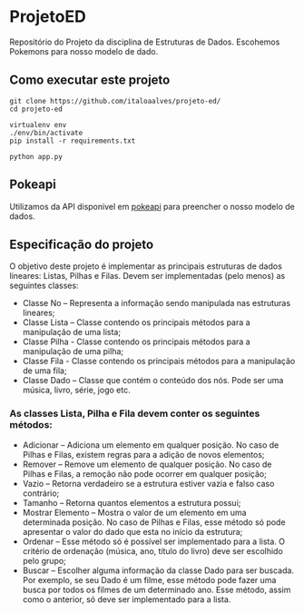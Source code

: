 # ProjetoED
Repositório do Projeto da disciplina de Estruturas de Dados. Escohemos Pokemons para nosso modelo de dado.

## Como executar este projeto
```console
git clone https://github.com/italoaalves/projeto-ed/
cd projeto-ed

virtualenv env
./env/bin/activate
pip install -r requirements.txt

python app.py
```

## Pokeapi
Utilizamos da API disponivel em [pokeapi](https://pokeapi.co) para preencher o nosso modelo de dados.

## Especificação do projeto
O objetivo deste projeto é implementar as principais estruturas de
dados lineares: Listas, Pilhas e Filas. Devem ser implementadas (pelo menos)
as seguintes classes:
 - Classe No – Representa a informação sendo manipulada nas estruturas lineares;
 - Classe Lista – Classe contendo os principais métodos para a manipulação de uma lista;
 - Classe Pilha - Classe contendo os principais métodos para a manipulação de uma pilha;
 - Classe Fila - Classe contendo os principais métodos para a manipulação de uma fila;
 - Classe Dado – Classe que contém o conteúdo dos nós. Pode ser uma música, livro, série, jogo etc.
 
 ### As classes Lista, Pilha e Fila devem conter os seguintes métodos:
  - Adicionar – Adiciona um elemento em qualquer posição. No caso de Pilhas e Filas, existem regras para a adição de novos elementos;
  - Remover – Remove um elemento de qualquer posição. No caso de Pilhas e Filas, a remoção não pode ocorrer em qualquer posição;
  - Vazio – Retorna verdadeiro se a estrutura estiver vazia e falso caso contrário;
  - Tamanho – Retorna quantos elementos a estrutura possui;
  - Mostrar Elemento – Mostra o valor de um elemento em uma determinada posição. No caso de Pilhas e Filas, esse método só pode apresentar o valor do dado que esta no início da estrutura;
  - Ordenar – Esse método só é possível ser implementado para a lista. O critério de ordenação (música, ano, título do livro) deve ser escolhido pelo grupo;
  - Buscar – Escolher alguma informação da classe Dado para ser buscada. Por exemplo, se seu Dado é um filme, esse método pode fazer uma busca por todos os filmes de um determinado ano. Esse método, assim como o anterior, só deve ser implementado para a lista.
